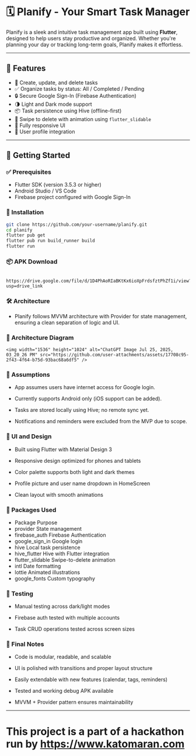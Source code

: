 # 🗓️ Planify - Your Smart Task Manager

Planify is a sleek and intuitive task management app built using **Flutter**, designed to help users stay productive and organized. Whether you're planning your day or tracking long-term goals, Planify makes it effortless.

---

## 📱 Features

- 📝 Create, update, and delete tasks
- ✅ Organize tasks by status: All / Completed / Pending
- 🔒 Secure Google Sign-In (Firebase Authentication)
- 🌗 Light and Dark mode support
- 📦 Task persistence using Hive (offline-first)
- 🧹 Swipe to delete with animation using `flutter_slidable`
- 🔄 Fully responsive UI
- 👤 User profile integration

---

## 🚀 Getting Started

### ✅ Prerequisites

- Flutter SDK (version 3.5.3 or higher)
- Android Studio / VS Code
- Firebase project configured with Google Sign-In

### 🔧 Installation

```bash
git clone https://github.com/your-username/planify.git
cd planify
flutter pub get
flutter pub run build_runner build
flutter run
```
### 📦 APK Download
      https://drive.google.com/file/d/1D4PhAoRIaBKtKx6ioXpFrdsfztPhZf1i/view?usp=drive_link

### 🛠️ Architecture
 - Planify follows MVVM architecture with Provider for state management, ensuring a clean separation of logic and UI.

### 🧩 Architecture Diagram
    <img width="1536" height="1024" alt="ChatGPT Image Jul 25, 2025, 03_20_26 PM" src="https://github.com/user-attachments/assets/17708c95-2f43-4f64-b75d-93bac68a6df5" />

### 🧠 Assumptions
 - App assumes users have internet access for Google login.

 - Currently supports Android only (iOS support can be added).

 - Tasks are stored locally using Hive; no remote sync yet.

 - Notifications and reminders were excluded from the MVP due to scope.

### 🎨 UI and Design
 - Built using Flutter with Material Design 3

 - Responsive design optimized for phones and tablets

 - Color palette supports both light and dark themes

 - Profile picture and user name dropdown in HomeScreen

 - Clean layout with smooth animations

### 🧰 Packages Used
 - Package	Purpose
 - provider	State management
 - firebase_auth	Firebase Authentication
 - google_sign_in	Google login
 - hive	Local task persistence
 - hive_flutter	Hive with Flutter integration
 - flutter_slidable	Swipe-to-delete animation
 - intl	Date formatting
 - lottie	Animated illustrations
 - google_fonts	Custom typography

### 🧪 Testing
 - Manual testing across dark/light modes

 - Firebase auth tested with multiple accounts

 - Task CRUD operations tested across screen sizes

### 🏁 Final Notes
 - Code is modular, readable, and scalable

 - UI is polished with transitions and proper layout structure

 - Easily extendable with new features (calendar, tags, reminders)

 - Tested and working debug APK available

 - MVVM + Provider pattern ensures maintainability
---
# This project is a part of a hackathon run by https://www.katomaran.com



